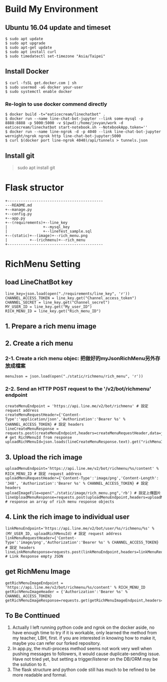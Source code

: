 
# Build My Environment
## Ubuntu 16.04 update and timeset
```
$ sudo apt update
$ sudo apt upgrade
$ sudo apt-get update
$ sudo apt install curl
$ sudo timedatectl set-timezone "Asia/Taipei"
```
## Install Docker
```
$ curl -fsSL get.docker.com | sh
$ sudo usermod -aG docker your-user
$ sudo systemctl enable docker
```
### Re-login to use docker commend directly 
```
$ docker build -t="eaticecream/linechatbot" .
$ docker run --name line-chat-bot-jupyter --link some-mysql -p 8888:8888 -p 5000:5000 -v $(pwd):/home/jovyan/work -d eaticecream/linechatbot start-notebook.sh --NotebookApp.token=''
$ docker run --name line-ngrok -d -p 4040 --link line-chat-bot-jupyter wernight/ngrok ngrok http line-chat-bot-jupyter:5000
$ curl $(docker port line-ngrok 4040)/api/tunnels > tunnels.json
```
## Install git
> sudo apt install git

# Flask structor
```
+-------------------------------------------
---README.md
+--manage.py
+--config.py
+--app.py
+--(requirements)+--line_key
|                +--mysql_key
|                +--lineTest_sample.sql
+--(static)+--(image)+--rich_menu.png
|          +--(richmenu)+--rich_menu
+-------------------------------------------
```
# RichMenu Setting
## load LineChatBot key
```
line_key=json.load(open("./requirements/line_key", 'r'))
CHANNEL_ACCESS_TOKEN = line_key.get("Channel_access_token")
CHANNEL_SECRET = line_key.get("Channel_secret")
MY_USER_ID = line_key.get("My_user_ID")
RICH_MENU_ID = line_key.get("Rich_menu_ID")
```
## 1. Prepare a rich menu image

## 2. Create a rich menu
### 2-1. Create a rich menu objec: 把做好的myJsonRichMenu另外存放成檔案
```
menuJson = json.load(open("./static/richmenu/rich_menu", 'r'))
```
### 2-2. Send an HTTP POST request to the '/v2/bot/richmenu' endpoint
```
createMenuEndpoint = 'https://api.line.me/v2/bot/richmenu' # 設定 request address
createMenuRequestHeader={'Content-Type':'application/json','Authorization':'Bearer %s' % CHANNEL_ACCESS_TOKEN} # 設定 headers
lineCreateMenuResponse = requests.post(createMenuEndpoint,headers=createMenuRequestHeader,data=json.dumps(menuJson)) # get RichMenuId from response
uploadRichMenuId=json.loads(lineCreateMenuResponse.text).get("richMenuId")
```
## 3. Upload the rich image
```
uploadMenuEndpoint='https://api.line.me/v2/bot/richmenu/%s/content' % RICH_MENU_ID # 設定 request address
uploadMenuRequestHeader={'Content-Type':'image/png','Content-Length': '348', 'Authorization':'Bearer %s' % CHANNEL_ACCESS_TOKEN} # 設定 headers
uploadImageFile=open("./static/image/rich_menu.png",'rb') # 設定上傳圖片
lineUploadMenuResponse=requests.post(uploadMenuEndpoint,headers=uploadMenuRequestHeader,data=uploadImageFile) # response an array of rich menu response objects
```
## 4. Link the rich image to individual user
```
linkMenuEndpoint='https://api.line.me/v2/bot/user/%s/richmenu/%s' % (MY_USER_ID, uploadRichMenuId) # 設定 request address
linkMenuRequestHeader={'Content-Type':'image/png','Authorization':'Bearer %s' % CHANNEL_ACCESS_TOKEN} # 設定 headers
lineLinkMenuResponse=requests.post(linkMenuEndpoint,headers=linkMenuRequestHeader) # Link Response empty JSON
```
## get RichMenu Image
```
getRichMenuImageEndpoint = 'https://api.line.me/v2/bot/richmenu/%s/content' % RICH_MENU_ID
getRichMenuImageHeader = {'Authorization':'Bearer %s' % CHANNEL_ACCESS_TOKEN}
getRichMenuImageResponse=requests.get(getRichMenuImageEndpoint,headers=getRichMenuImageHeader)
```

## To Be Conttinued ########
1. Actually I left running python code and ngrok on the docker aside, no have enough time to try if it is workable, only learned the method from my teacher, LBH, first. if you are interested in knowing how to make it, maybe you can refer our forked repository.
2. In app.py, the muti-process method seems not work very well when pushing messages to followers, it would cause duplicate-sending issue. Have not tried yet, but setting a trigger/listener on the DB/ORM may be the solution to it.
3. The flask structure and python code still has much to be refined to be more readable and formal.
